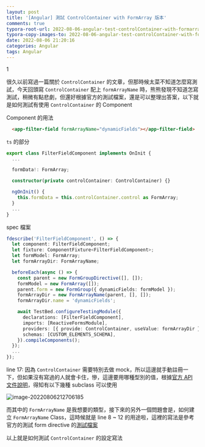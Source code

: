 ```yaml
---
layout: post
title: '[Angular] 測試 ControlContainer with FormArray 版本'
comments: true
typora-root-url: 2022-08-06-angular-test-controlContainer-with-formarrayname
typora-copy-images-to: 2022-08-06-angular-test-controlContainer-with-formarrayname
date: 2022-08-06 21:20:16
categories: Angular
tags: Angular
---
```


1

很久以前寫過一篇關於 `ControlContainer` 的文章，但那時候太菜不知道怎麼寫測試，今天回頭寫 `ControlContainer` 配上 `formArrayName` 時，熊熊發現不知道怎寫測試，稍微有點悲劇，但還好根據官方的測試檔案，還是可以整理出答案，以下就是如何測試有使用 `ControlContainer` 的 Component

<!-- more -->

Component 的用法

```html
  <app-filter-field formArrayName="dynamicFields"></app-filter-field>
```

`ts`  的部分

```typescript
export class FilterFieldComponent implements OnInit {
  ...

  formData!: FormArray;

  constructor(private controlContainer: ControlContainer) {}

  ngOnInit() {
    this.formData = this.controlContainer.control as FormArray;
  }
  ...
}
```

spec 檔案

```typescript
fdescribe('FilterFieldComponent', () => {
  let component: FilterFieldComponent;
  let fixture: ComponentFixture<FilterFieldComponent>;
  let formModel: FormArray;
  let formArrayDir: FormArrayName;

  beforeEach(async () => {
    const parent = new FormGroupDirective([], []);
    formModel = new FormArray([]);
    parent.form = new FormGroup({ dynamicFields: formModel });
    formArrayDir = new FormArrayName(parent, [], []);
    formArrayDir.name = 'dynamicFields';

    await TestBed.configureTestingModule({
      declarations: [FilterFieldComponent],
      imports: [ReactiveFormsModule],
      providers: [{ provide: ControlContainer, useValue: formArrayDir }],
      schemas: [CUSTOM_ELEMENTS_SCHEMA],
    }).compileComponents();
  });
  ...
});
```

line 17: 因為 `ControlContainer` 需要特別去做 mock，所以這邊就手動註冊一下，但如果沒有寫過的人就會卡住，慘，這邊要用哪種型別的值，根據[官方 API 文件說明](https://angular.io/api/forms/ControlContainer#controlcontainer)，得知有以下幾種 subclass 可以使用

![image-20220806212706185](image-20220806212706185.png)

而其中的 `FormArrayName` 是我想要的類型，接下來的另外一個問題會是，如何建立 `FormArrayName` Class，這時候就是  line 8 ~ 12 的用途啦，這裡的寫法是參考官方的測試 form directive 的[測試檔案](https://github.com/angular/angular/tree/main/packages/forms/test#L448-L454)

以上就是如何測試 `ControlContainer` 的設定寫法

